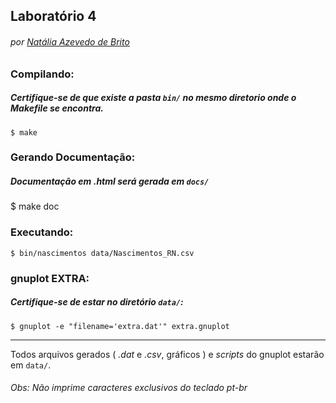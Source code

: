 ## Laboratório 4
###### por [Natália Azevedo de Brito](https://github.com/bnatalha)

### Compilando:
##### **Certifique-se** de que existe a pasta `bin/` no mesmo diretorio onde o _Makefile_ se encontra.
`$ make`

### Gerando Documentação:
##### Documentação em _.html_ será gerada em `docs/`
$ make doc

### Executando:
`$ bin/nascimentos data/Nascimentos_RN.csv`

### gnuplot EXTRA:
##### **Certifique-se** de estar no diretório `data/`:
`$ gnuplot -e "filename='extra.dat'" extra.gnuplot`

---

Todos arquivos gerados ( _.dat_ e _.csv_, gráficos ) e _scripts_ do gnuplot estarão em `data/`.

###### Obs: Não imprime caracteres exclusivos do teclado pt-br
